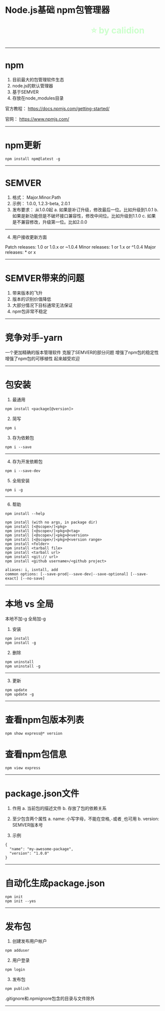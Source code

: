 <!--
$theme: gaia
template: gaia
-->


Node.js基础
npm包管理器<p style="text-align:right;font-size:28px;margin-right:50px;color:#cFc;">:star: by calidion</p>
===
---
npm
===

1. 目前最大的包管理软件生态
2. node.js的默认管理器
3. 基于SEMVER
4. 存放在node_modules目录

官方教程：
https://docs.npmjs.com/getting-started/

官网：
https://www.npmjs.com/

---
npm更新
===

```
npm install npm@latest -g
```
---
SEMVER
===
1. 格式：
Major.Minor.Path
2. 示例：
1\.0.0, 1.2.3-beta, 2.0.1
3. 发布要求：
从1.0.0起
a. 如果是补订升级，修改最后一位。比如升级到1.0.1
b. 如果是新功能但是不破坏接口兼容性，修改中间位。比如升级到1.1.0
c. 如果是不兼容修改，升级第一位。比如2.0.0

---
4. 用户接收更新方面

Patch releases: 1.0 or 1.0.x or ~1.0.4
Minor releases: 1 or 1.x or ^1.0.4
Major releases: * or x

---

SEMVER带来的问题
===
1. 带来版本的飞升
2. 版本的识别价值降低
3. 大部分情况下目标通常无法保证
4. npm包非常不稳定
---

竞争对手-yarn
===
一个更加精确的版本管理软件
克服了SEMVER的部分问题
增强了npm包的稳定性
增强了npm包的可移植性
起来越受欢迎

---
包安装
===
1. 最通用
```
npm install <package[@version]>
```
2. 简写
```
npm i 
```
3. 存为依赖包
```
npm i --save
```
---

4. 存为开发依赖包
```
npm i --save-dev 
```
5. 全局安装
```
npm i -g
```
---

6. 帮助
```
npm install --help

npm install (with no args, in package dir)
npm install [<@scope>/]<pkg>
npm install [<@scope>/]<pkg>@<tag>
npm install [<@scope>/]<pkg>@<version>
npm install [<@scope>/]<pkg>@<version range>
npm install <folder>
npm install <tarball file>
npm install <tarball url>
npm install <git:// url>
npm install <github username>/<github project>

aliases: i, isntall, add
common options: [--save-prod|--save-dev|--save-optional] [--save-exact] [--no-save]
```

---

本地 vs 全局
===
本地不加-g
全局加-g

1. 安装

```
npm install 
npm install -g
```
2. 删除

```
npm uninstall 
npm uninstall -g
```
---

3. 更新

```
npm update 
npm update -g
```
---

查看npm包版本列表
===

```
npm show express@* version
```
查看npm包信息
===

```
npm view express
```

---
package.json文件
===
1. 作用
a. 当前包的描述文件
b. 存放了包的依赖关系

2. 至少包含两个属性
a. name: 小写字母，不能在空格,`-`或者`_`也可用
b. version: SEMVER版本号
3. 示例
```
{
  "name": "my-awesome-package",
  "version": "1.0.0"
}
```
---
自动化生成package.json
===
```
npm init
npm init --yes
```
---
发布包
===
1. 创建发布用户帐户

```
npm adduser
```

2. 用户登录

```
npm login
```
3. 发布包

```
npm publish
```
.gitignore和.npmignore包含的目录与文件除外

---






